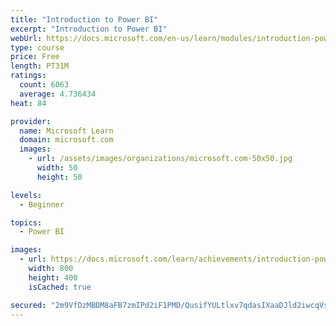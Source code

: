 ```yaml
---
title: "Introduction to Power BI"
excerpt: "Introduction to Power BI"
webUrl: https://docs.microsoft.com/en-us/learn/modules/introduction-power-bi/
type: course
price: Free
length: PT31M
ratings:
  count: 6063
  average: 4.736434
heat: 84

provider:
  name: Microsoft Learn
  domain: microsoft.com
  images:
    - url: /assets/images/organizations/microsoft.com-50x50.jpg
      width: 50
      height: 50

levels:
  - Beginner

topics:
  - Power BI

images:
  - url: https://docs.microsoft.com/learn/achievements/introduction-power-bi-social.png
    width: 800
    height: 400
    isCached: true

secured: "2m9VfDzMBDM8aFB7zmIPd2iF1PMD/QusifYULtlxv7qdasIXaaDJld2iwcqVsBY/XkCDL2vCkjhIMOqv3XU8l4pFVZAhIDU05EE2wEnGJl0DIp7KJNzn0FXJ2hi3TAvO6sqYUW3dXm2+fFU/KDwefThwMobutONl4Z2rjP/z88u2NRBaWOLsyTgew377QmkoMI0XJUlNb6lteQ9Du41gnQHtrA7nUPrAXVSGriJPf5mNtaYOYAUqMTL63z10YZvST9kNeJi/sAZBeVVx29rvIIrM1hHlMkrjYWgSHCn0dffDPoin+jLZw90+m8WlIhEjUIMYdpvUdPUIPojalF2HpFAWjttuHqGcwxkyU0FgUBnq002fLAABwOfkcMe5kFBrVgCPkqlTgdIS/z/vqAynECoJcBlVdhuCkVO27vK1Bs8=;9O6+i3wYU4rzAw3soLyNag=="
---
```


